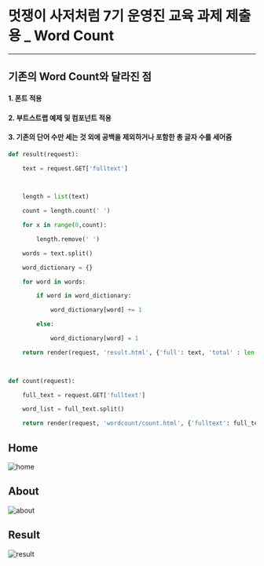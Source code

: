 # **멋쟁이 사저처럼 7기 운영진 교육 과제 제출용 _ Word Count**

------

## 기존의 Word Count와 달라진 점

#### 1. 폰트 적용

#### 2. 부트스트랩 예제 및 컴포넌트 적용

#### 3. 기존의 단어 수만 세는 것 외에 공백을 제외하거나 포함한 총 글자 수를 세어줌

```python
def result(request): 

​    text = request.GET['fulltext']

​    

​    length = list(text)

​    count = length.count(' ')

​    for x in range(0,count):

​        length.remove(' ')

​    words = text.split()

​    word_dictionary = {}

​    for word in words:

​        if word in word_dictionary:

​            word_dictionary[word] += 1

​        else:

​            word_dictionary[word] = 1

​    return render(request, 'result.html', {'full': text, 'total' : len(words), 'dictionary': word_dictionary.items(), 'textlength': len(length),'totaltextlength': len(text) })

​    

def count(request):

​    full_text = request.GET['fulltext']

​    word_list = full_text.split()

​    return render(request, 'wordcount/count.html', {'fulltext': full_text, 'total': len(word_list) })
```





## Home

![home](https://github.com/myeongs14/LikeLion_Manage_Report_Word_Count/blob/master/image/home.JPG)



## About

![about](https://github.com/myeongs14/LikeLion_Manage_Report_Word_Count/blob/master/image/about.JPG)



## Result

![result](https://github.com/myeongs14/LikeLion_Manage_Report_Word_Count/blob/master/image/result.JPG)

